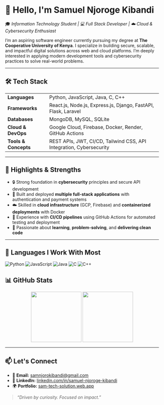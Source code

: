 # 👋 Hello, I'm Samuel Njoroge Kibandi

🎓 *Information Technology Student | 💻 Full Stack Developer | ☁️ Cloud & Cybersecurity Enthusiast*

I’m an aspiring software engineer currently pursuing my degree at **The Cooperative University of Kenya**. I specialize in building secure, scalable, and impactful digital solutions across web and cloud platforms. I’m deeply interested in applying modern development tools and cybersecurity practices to solve real-world problems.

---

## 🛠️ Tech Stack

<table>
  <tr>
    <td><strong>Languages</strong></td>
    <td>Python, JavaScript, Java, C, C++</td>
  </tr>
  <tr>
    <td><strong>Frameworks</strong></td>
    <td>React.js, Node.js, Express.js, Django, FastAPI, Flask, Laravel</td>
  </tr>
  <tr>
    <td><strong>Databases</strong></td>
    <td>MongoDB, MySQL, SQLite</td>
  </tr>
  <tr>
    <td><strong>Cloud & DevOps</strong></td>
    <td>Google Cloud, Firebase, Docker, Render, GitHub Actions</td>
  </tr>
  <tr>
    <td><strong>Tools & Concepts</strong></td>
    <td>REST APIs, JWT, CI/CD, Tailwind CSS, API Integration, Cybersecurity</td>
  </tr>
</table>

---

## 🌟 Highlights & Strengths

- 🔒 Strong foundation in **cybersecurity** principles and secure API development
- 🚀 Built and deployed **multiple full-stack applications** with authentication and payment systems
- ☁️ Skilled in **cloud infrastructure** (GCP, Firebase) and **containerized deployments** with Docker
- 🔁 Experience with **CI/CD pipelines** using GitHub Actions for automated testing and deployment
- 🧠 Passionate about **learning**, **problem-solving**, and **delivering clean code**

---
## 🧰 Languages I Work With Most

![Python](https://img.shields.io/badge/Python-3670A0?style=for-the-badge&logo=python&logoColor=white)
![JavaScript](https://img.shields.io/badge/JavaScript-F7DF1E?style=for-the-badge&logo=javascript&logoColor=black)
![Java](https://img.shields.io/badge/Java-ED8B00?style=for-the-badge&logo=java&logoColor=white)
![C](https://img.shields.io/badge/C-00599C?style=for-the-badge&logo=c&logoColor=white)
![C++](https://img.shields.io/badge/C++-00599C?style=for-the-badge&logo=c%2B%2B&logoColor=white)

## 📊 GitHub Stats

<p align="center">
  <img src="https://github-readme-stats.vercel.app/api?username=samnjoro30&show_icons=true&theme=tokyonight" height="165" />
  <img src="https://github-readme-stats.vercel.app/api/top-langs/?username=samnjoro30&layout=compact&theme=tokyonight" height="165" />
</p>

---

## 📫 Let's Connect

- 📧 **Email:** [samnjorokibandi@gmail.com](mailto:samnjorokibandi@gmail.com)  
- 💼 **LinkedIn:** [linkedin.com/in/samuel-njoroge-kibandi](https://linkedin.com/in/samuel-njoroge-kibandi)  
- 🌍 **Portfolio:** [sam-tech-solution.web.app](https://sam-tech-solution.web.app/)

> _“Driven by curiosity. Focused on impact.”_

